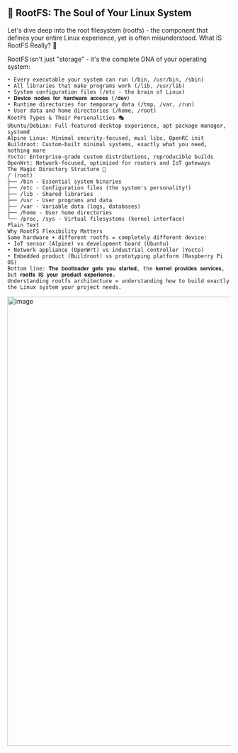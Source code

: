 ## 🌳 RootFS: The Soul of Your Linux System
Let's dive deep into the root filesystem (rootfs) - the component that defines your entire Linux experience, yet is often misunderstood.
What IS RootFS Really? 🤔

RootFS isn't just "storage" - it's the complete DNA of your operating system:

```
• Every executable your system can run (/bin, /usr/bin, /sbin)
• All libraries that make programs work (/lib, /usr/lib)
• System configuration files (/etc - the brain of Linux)
• 𝐃𝐞𝐯𝐢𝐜𝐞 𝐧𝐨𝐝𝐞𝐬 𝐟𝐨𝐫 𝐡𝐚𝐫𝐝𝐰𝐚𝐫𝐞 𝐚𝐜𝐜𝐞𝐬𝐬 (/𝐝𝐞𝐯)
• Runtime directories for temporary data (/tmp, /var, /run)
• User data and home directories (/home, /root)
RootFS Types & Their Personalities 🎭
Ubuntu/Debian: Full-featured desktop experience, apt package manager, systemd
Alpine Linux: Minimal security-focused, musl libc, OpenRC init
Buildroot: Custom-built minimal systems, exactly what you need, nothing more
Yocto: Enterprise-grade custom distributions, reproducible builds
OpenWrt: Network-focused, optimized for routers and IoT gateways
The Magic Directory Structure 📁
/ (root)
├── /bin - Essential system binaries
├── /etc - Configuration files (the system's personality!)
├── /lib - Shared libraries
├── /usr - User programs and data
├── /var - Variable data (logs, databases)
├── /home - User home directories 
└── /proc, /sys - Virtual filesystems (kernel interface)
Plain Text
Why RootFS Flexibility Matters
Same hardware + different rootfs = completely different device:
• IoT sensor (Alpine) vs development board (Ubuntu)
• Network appliance (OpenWrt) vs industrial controller (Yocto)
• Embedded product (Buildroot) vs prototyping platform (Raspberry Pi OS)
Bottom line: 𝐓𝐡𝐞 𝐛𝐨𝐨𝐭𝐥𝐨𝐚𝐝𝐞𝐫 𝐠𝐞𝐭𝐬 𝐲𝐨𝐮 𝐬𝐭𝐚𝐫𝐭𝐞𝐝, the 𝐤𝐞𝐫𝐧𝐞𝐥 𝐩𝐫𝐨𝐯𝐢𝐝𝐞𝐬 𝐬𝐞𝐫𝐯𝐢𝐜𝐞𝐬, but 𝐫𝐨𝐨𝐭𝐟𝐬 𝐈𝐒 𝐲𝐨𝐮𝐫 𝐩𝐫𝐨𝐝𝐮𝐜𝐭 𝐞𝐱𝐩𝐞𝐫𝐢𝐞𝐧𝐜𝐞.
Understanding rootfs architecture = understanding how to build exactly the Linux system your project needs.
```



<img width="2048" height="1013" alt="image" src="https://github.com/user-attachments/assets/f7da7caa-4299-4beb-955b-eeb4950a6ccc" />
